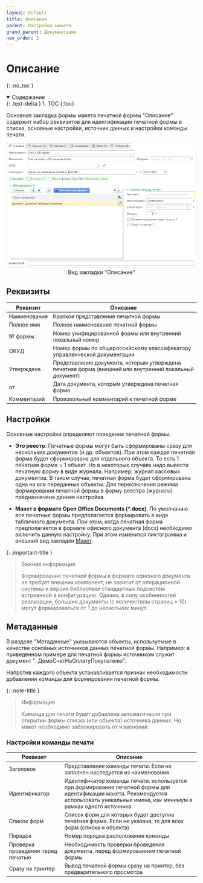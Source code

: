 ```yaml
---
layout: default
title: Описание
parent: Настройка макета
grand_parent: Документация
nav_order: 3
--- 
```


# Описание
{: .no_toc }

<details open markdown="block">
  <summary>
    Содержание
  </summary>
  {: .text-delta }
1. TOC
{:toc}
</details>

Основная закладка формы макета печатной формы "Описание" содержит набор реквизитов для идентификации печатной формы в списке, основные настройки, источник данных и настройки команды печати.

<p align="center">
    <a href="./../img/ch_02/6_page1.png"><img src="./../img/ch_02/6_page1.png" style="width:700px"></a>
    <br>Вид закладки "Описание"
</p>

## Реквизиты

| Реквизит | Описание |
|--|--|
| Наименование | Краткое представление печатной формы |
| Полное имя | Полное наименование печатной формы |
| № формы | Номер унифицированной формы или внутренний локальный номер |
| ОКУД | Номер формы по общероссийскому классификатору управленческой документации |
| Утверждена | Представление документа, которым утверждена печатная форма (внешний или внутренний локальный документ) |
| от | Дата документа, которым утверждена печатная форма |
| Комментарий | Произвольный комментарий к печатной форме |

## Настройки

Основные настройки определяют поведение печатной формы.

* **Это реестр**. Печатные формы могут быть сформированы сразу для нескольких документов (и др. объектов). При этом каждая печатная форма будет сформирована для отдельного объекта. То есть 1 печатная форма = 1 объект. Но в некоторых случаях надо вывести печатную форму в виде журнала. Например: журнал кассовых документов. В таком случае, печатная форма будет сформирована одна на все переданные объекты. Для переключения режима формирования печатной формы в форму реестра (журнала) предназначена данная настройка.

* **Макет в формате Opеn Office Documents (*.docx)**. По умолчанию все печатные формы предполагается формировать в виде табличного документа. При этом, когда печатная форма предполагается в формате офисного документа (docx) необходимо включить данную настройку. При этом изменится пиктограмма и внешний вид закладки [Макет][1]. 

{: .important-title }
> Важная информация
> 
> Формирование печатной формы в формате офисного документа не требует внешних компонент, не зависит от операционной системы и версии библиотеки стандартных подсистем встроенной в конфигурацию. Однако, в силу особенностей реализации, большие документы (с количеством страниц > 10) могут формироваться от 1 до нескольких минут.

## Метаданные

В разделе "Метаданные" указываются объекты, используемые в качестве основных источников данных печатной формы. Например: в приведенном примере для печатной формы источником служит документ "_ДемоСчетНаОплатуПокупателю".

Напротив каждого объекта устанавливается признак необходимости добавления команды для формирования печатной формы.

{: .note-title }
> Информация
>
> Команда для печати будет добавлена автоматически при открытии формы списка (или объекта) источника данных. Но макет необходимо заблокировать от изменений.

### Настройки команды печати

| Реквизит | Описание |
|--|--|
| Заголовок | Представление команды печати. Если не заполнен наследуется из наименования |
| Идентификатор | Идентификатор команды печати. используется при формировании печатной формы для идентификации макета. Рекомендуется использовать уникальные имена, как минимум в рамках одного источника. |
| Список форм | Список форм для которых будет доступна печатная форма. Если не указана, то для всех форм (списка и объекта) |
| Порядок | Номер порядка расположения команды |
| Проверка проведения перед печатью | Необходимость проверки проведения документа, перед формированием печатной формы |
| Сразу на принтер | Вывод печатной формы сразу на принтер, без предварительного просмотра |

[1]: ./ch_02_07.html


